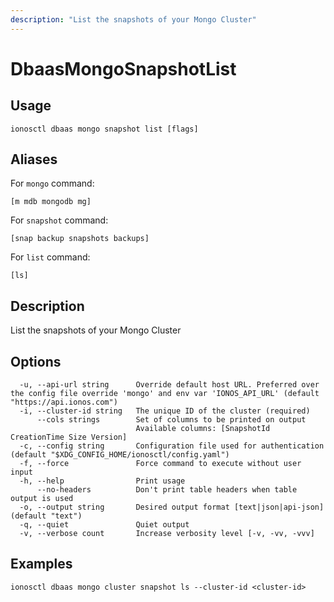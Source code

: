 ```yaml
---
description: "List the snapshots of your Mongo Cluster"
---
```


# DbaasMongoSnapshotList

## Usage

```text
ionosctl dbaas mongo snapshot list [flags]
```

## Aliases

For `mongo` command:

```text
[m mdb mongodb mg]
```

For `snapshot` command:

```text
[snap backup snapshots backups]
```

For `list` command:

```text
[ls]
```

## Description

List the snapshots of your Mongo Cluster

## Options

```text
  -u, --api-url string      Override default host URL. Preferred over the config file override 'mongo' and env var 'IONOS_API_URL' (default "https://api.ionos.com")
  -i, --cluster-id string   The unique ID of the cluster (required)
      --cols strings        Set of columns to be printed on output 
                            Available columns: [SnapshotId CreationTime Size Version]
  -c, --config string       Configuration file used for authentication (default "$XDG_CONFIG_HOME/ionosctl/config.yaml")
  -f, --force               Force command to execute without user input
  -h, --help                Print usage
      --no-headers          Don't print table headers when table output is used
  -o, --output string       Desired output format [text|json|api-json] (default "text")
  -q, --quiet               Quiet output
  -v, --verbose count       Increase verbosity level [-v, -vv, -vvv]
```

## Examples

```text
ionosctl dbaas mongo cluster snapshot ls --cluster-id <cluster-id>
```

